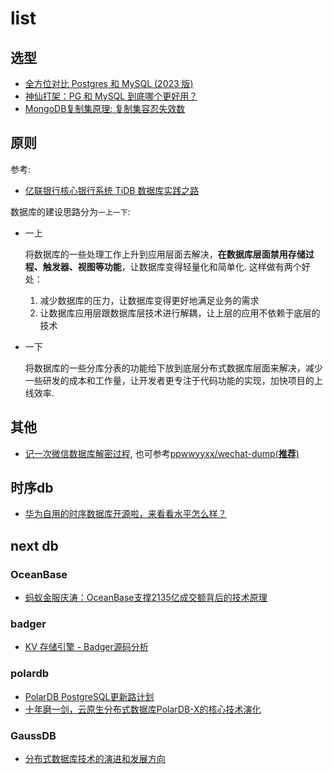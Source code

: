 # list
## 选型
- [全方位对比 Postgres 和 MySQL (2023 版)](https://my.oschina.net/u/6148470/blog/10088145)
- [神仙打架：PG 和 MySQL 到底哪个更好用？](https://www.tuicool.com/articles/AFJ3YnR)
- [MongoDB复制集原理: 复制集容忍失效数](https://developer.aliyun.com/article/64)

## 原则
参考:
- [亿联银行核心银行系统 TiDB 数据库实践之路](https://www.chainnews.com/articles/164828284690.htm)

数据库的建设思路分为`一上一下`:
- 一上

	将数据库的一些处理工作上升到应用层面去解决，**在数据库层面禁用存储过程、触发器、视图等功能**，让数据库变得轻量化和简单化. 这样做有两个好处：
	1. 减少数据库的压力，让数据库变得更好地满足业务的需求
	1. 让数据库应用层跟数据库层技术进行解耦，让上层的应用不依赖于底层的技术

- 一下

	将数据库的一些分库分表的功能给下放到底层分布式数据库层面来解决，减少一些研发的成本和工作量，让开发者更专注于代码功能的实现，加快项目的上线效率.

## 其他
- [记一次微信数据库解密过程](https://www.freebuf.com/articles/endpoint/195107.html), 也可参考[ppwwyyxx/wechat-dump(**推荐**)](https://github.com/ppwwyyxx/wechat-dump)

## 时序db
- [华为自用的时序数据库开源啦，来看看水平怎么样？](https://my.oschina.net/u/6852546/blog/11052794)

## next db
### OceanBase
- [蚂蚁金服庆涛：OceanBase支撑2135亿成交额背后的技术原理](https://blog.51cto.com/u_14164343/2344929)

### badger
- [KV 存储引擎 - Badger源码分析](https://www.modb.pro/db/124963)

### polardb
- [PolarDB PostgreSQL更新路计划](https://github.com/ApsaraDB/PolarDB-for-PostgreSQL/tree/POLARDB_11_STABLE/docs/zh/roadmap)
- [十年磨一剑，云原生分布式数据库PolarDB-X的核心技术演化](https://mp.weixin.qq.com/s?__biz=MzkwOTIxNDQ3OA==&mid=2247579604&idx=1&sn=65a728b33d7ef37de351415933861cad)

### GaussDB
- [分布式数据库技术的演进和发展方向](https://my.oschina.net/u/4526289/blog/11049010)